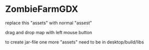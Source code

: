 # ZombieFarmGDX
replace this "assets" with normal "assest"

drag and drop map with left mouse button

to create jar-file
one more "assets" need to be in desktop/build/libs
